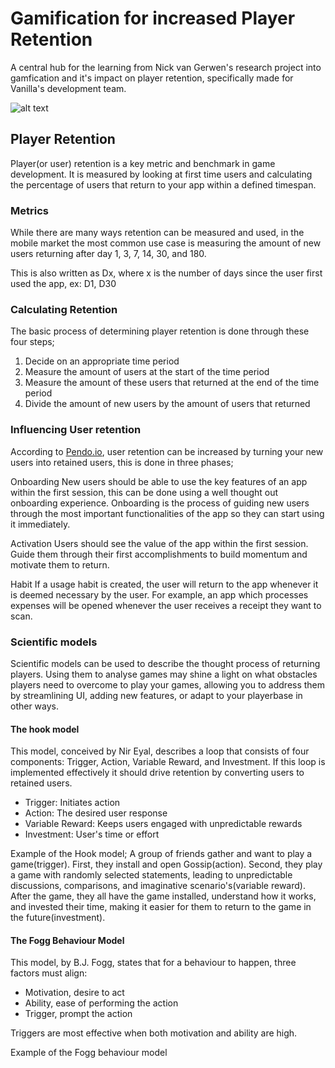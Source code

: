 # Gamification for increased Player Retention
A central hub for the learning from Nick van Gerwen's research project into gamfication and it's impact on player retention, specifically made for Vanilla's development team.

![alt text](https://www.jonathan-petitcolas.com/img/posts/ascii-art-converter/homer.png)


## Player Retention
Player(or user) retention is a key metric and benchmark in game development. It is measured by looking at first time users and calculating the percentage of users that return to your app within a defined timespan. 

### Metrics
While there are many ways retention can be measured and used, in the mobile market the most common use case is measuring the amount of new users returning after day 1, 3, 7, 14, 30, and 180.

This is also written as Dx, where x is the number of days since the user first used the app, ex: D1, D30

### Calculating Retention

The basic process of determining player retention is done through these four steps;
1. Decide on an appropriate time period
2. Measure the amount of users at the start of the time period
3. Measure the amount of these users that returned at the end of the time period
4. Divide the amount of new users by the amount of users that returned

### Influencing User retention

According to [Pendo.io](https://www.pendo.io/glossary/user-retention/), user retention can be increased by turning your new users into retained users, this is done in three phases;

Onboarding
New users should be able to use the key features of an app within the first session, this can be done using a well thought out onboarding experience. Onboarding is the process of guiding new users through the most important functionalities of the app so they can start using it immediately. 

Activation
Users should see the value of the app within the first session. Guide them through their first accomplishments to build momentum and motivate them to return.

Habit
If a usage habit is created, the user will return to the app whenever it is deemed necessary by the user. For example, an app which processes expenses will be opened whenever the user receives a receipt they want to scan. 

### Scientific models
Scientific models can be used to describe the thought process of returning players. Using them to analyse games may shine a light on what obstacles players need to overcome to play your games, allowing you to address them by streamlining UI, adding new features, or adapt to your playerbase in other ways.

#### The hook model
This model, conceived by Nir Eyal, describes a loop that consists of four components: Trigger, Action, Variable Reward, and Investment. If this loop is implemented effectively it should drive retention by converting users to retained users.
- Trigger: Initiates action
- Action: The desired user response
- Variable Reward: Keeps users engaged with unpredictable rewards
- Investment: User's time or effort

Example of the Hook model;
A group of friends gather and want to play a game(trigger). First, they install and open Gossip(action). Second, they play a game with randomly selected statements, leading to unpredictable discussions, comparisons, and imaginative scenario's(variable reward). After the game, they all have the game installed, understand how it works, and invested their time, making it easier for them to return to the game in the future(investment).

#### The Fogg Behaviour Model
This model, by B.J. Fogg, states that for a behaviour to happen, three factors must align: 
- Motivation, desire to act
- Ability, ease of performing the action
- Trigger, prompt the action

Triggers are most effective when both motivation and ability are high.

Example of the Fogg behaviour model

